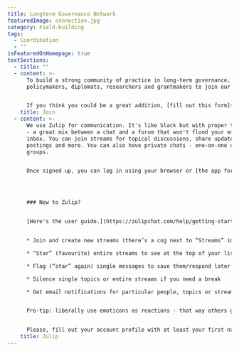 ```yaml
---
title: Longterm Governance Network
featuredImage: connection.jpg
category: Field-building
tags:
  - Coordination
  - ""
isFeaturedOnHomepage: true
textSections:
  - title: ""
  - content: >-
      To build a strong community of practice in long-term governance, we invite
      policymakers, diplomats, researchers and grantmakers to join our network.


      If you think you could be a great addition, [fill out this form](https://airtable.com/shrdAb3PgjzY49EeZ) and we'll be in touch.
    title: Join
  - content: >-
      We use Zulip for communication. It's like Slack but with proper threading
      - a great mix between a chat and a forum that won't flood your email
      inbox. You can join streams for topical discussions, share updates, job
      postings and more. You can also have private chats - one-on-one or in
      groups.


      Once signed up, you can log in using your browser or [the app for your phone](https://play.google.com/store/apps/details?id=com.zulipmobile&hl=en_US) at [longtermov.zulipchat.com](https://longtermov.zulipchat.com).




      ### New to Zulip?


      [Here's the user guide.](https://zulipchat.com/help/getting-started-with-zulip) You can:


      * Join and create new streams (there’s a cog next to “Streams” in the left panel, if clicked, a tab in the pop-up window shows “All streams”, as well as a “+” to create new ones)

      * “Star” (favourite) entire streams to see at the top of your list

      * Flag (“star” again) single messages to save them/respond later

      * Silence single topics or entire streams if you need a break

      * Get email notifications for particular people, topics or streams


      Pro-tip: liberally use emoticons as reactions - that way others get feedback even if you don't write a comment.


      Please, fill out your account profile with at least your first name, a profile picture and a short bio. That makes it easier to get a feel for who’s who.
    title: Zulip
---
```

